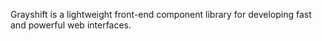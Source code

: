 Grayshift is a lightweight front-end component library for developing fast and powerful web interfaces.
